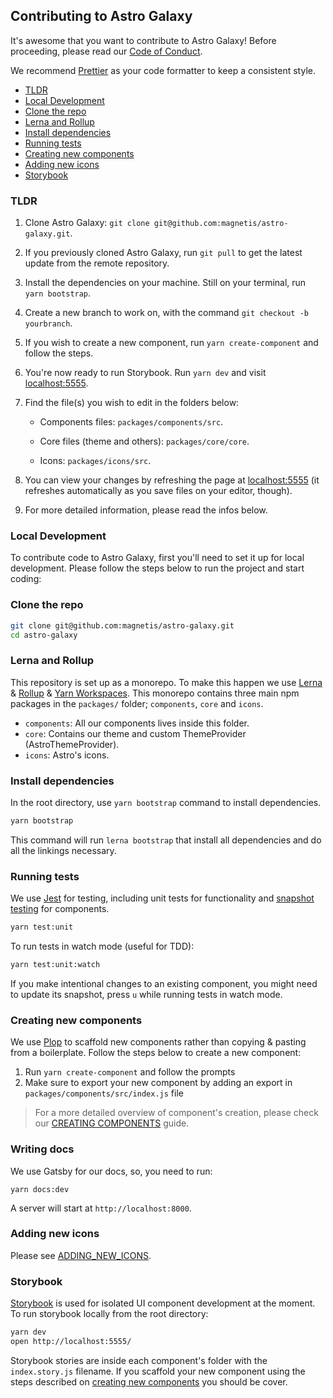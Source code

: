 ## Contributing to Astro Galaxy

It's awesome that you want to contribute to Astro Galaxy! Before proceeding, please read our [Code of Conduct](CODE_OF_CONDUCT.md).

We recommend [Prettier](https://github.com/prettier/prettier) as your code formatter to keep a consistent style.

- [TLDR](#tldr)
- [Local Development](#local-development)
- [Clone the repo](#clone-the-repo)
- [Lerna and Rollup](#lerna-and-rollup)
- [Install dependencies](#install-dependencies)
- [Running tests](#running-tests)
- [Creating new components](#creating-new-components)
- [Adding new icons](#adding-new-icons)
- [Storybook](#storybook)

### TLDR

1. Clone Astro Galaxy: `git clone git@github.com:magnetis/astro-galaxy.git`.

2. If you previously cloned Astro Galaxy, run `git pull` to get the latest update from the remote repository.

3. Install the dependencies on your machine. Still on your terminal, run `yarn bootstrap`.

4. Create a new branch to work on, with the command `git checkout -b yourbranch`.

5. If you wish to create a new component, run `yarn create-component` and follow the steps.

6. You're now ready to run Storybook. Run `yarn dev` and visit [localhost:5555](http://localhost:5555/).

7. Find the file(s) you wish to edit in the folders below:

   - Components files: `packages/components/src`.

   - Core files (theme and others): `packages/core/core`.

   - Icons: `packages/icons/src`.

8. You can view your changes by refreshing the page at [localhost:5555](http://localhost:5555/) (it refreshes automatically as you save files on your editor, though).

9. For more detailed information, please read the infos below.

### Local Development

To contribute code to Astro Galaxy, first you'll need to set it up for
local development. Please follow the steps below to run the project and start coding:

### Clone the repo

```sh
git clone git@github.com:magnetis/astro-galaxy.git
cd astro-galaxy
```

### Lerna and Rollup

This repository is set up as a monorepo. To make this happen we use [Lerna](https://lernajs.io) & [Rollup](https://rollupjs.org) & [Yarn Workspaces](https://yarnpkg.com/lang/en/docs/workspaces/). This monorepo contains three main npm packages in the `packages/` folder; `components`, `core` and `icons`.

- `components`: All our components lives inside this folder.
- `core`: Contains our theme and custom ThemeProvider (AstroThemeProvider).
- `icons`: Astro's icons.

### Install dependencies

In the root directory, use `yarn bootstrap` command to install dependencies.

```sh
yarn bootstrap
```

This command will run `lerna bootstrap` that install all dependencies and do all the linkings necessary.

### Running tests

We use [Jest](https://jestjs.io) for testing, including unit tests for functionality and
[snapshot testing](https://jestjs.io/docs/en/snapshot-testing.html#content) for components.

```sh
yarn test:unit
```

To run tests in watch mode (useful for TDD):

```sh
yarn test:unit:watch
```

If you make intentional changes to an existing component, you might need to
update its snapshot, press `u` while running tests in watch mode.

### Creating new components

We use [Plop](https://plopjs.com/) to scaffold new components rather than copying & pasting from a boilerplate.
Follow the steps below to create a new component:

1. Run `yarn create-component` and follow the prompts
2. Make sure to export your new component by adding an export in `packages/components/src/index.js` file

> For a more detailed overview of component's creation, please check our [CREATING COMPONENTS](CREATING_COMPONENTS.md) guide.

### Writing docs

We use Gatsby for our docs, so, you need to run:

```
yarn docs:dev
```

A server will start at `http://localhost:8000`.

### Adding new icons

Please see [ADDING_NEW_ICONS](ADDING_NEW_ICONS.md).

### Storybook

[Storybook](https://storybook.js.org) is used for isolated UI component development at the moment.
To run storybook locally from the root directory:

```sh
yarn dev
open http://localhost:5555/
```

Storybook stories are inside each component's folder with the `index.story.js` filename. If you scaffold your new component using the steps described on [creating new components](#creating-new-components) you should be cover.
